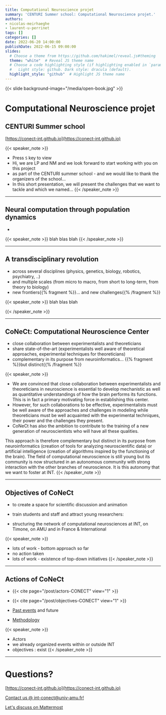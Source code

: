 ```yaml
---
title: Computational Neuroscience projet
summary: 'CENTURI Summer school: Computational Neuroscience projet.'
authors:
- nicolas-meirhaeghe
- laurent-u-perrinet
tags: []
categories: []
date: 2022-06-20 14:00:00
publishDate: 2022-06-15 09:00:00
slides:
  # Choose a theme from https://github.com/hakimel/reveal.js#theming
  theme: "white"  # Reveal JS theme name
  # Choose a code highlighting style (if highlighting enabled in `params.toml`)
  #   Light style: github. Dark style: dracula (default).
  highlight_style: "github"  # Highlight JS theme name  
---
```

{{< slide background-image="/media/open-book.jpg" >}}

# Computational Neuroscience projet
##  CENTURI Summer school

[https://conect-int.github.io](https://conect-int.github.io)


{{< speaker_note >}}
- Press `S` key to view
- Hi, we are LP and NM and we look forward to start working with you on this project
- as part of the CENTURI summer school - and we would like to thank the organizers of the school...
- In this short presentation, we will present the challenges that we want to tackle and which we named...
{{< /speaker_note >}}

---

## Neural computation through population dynamics

-

{{< speaker_note >}}
blah blas blah
{{< /speaker_note >}}

---

## A transdisciplinary revolution

- across several disciplines (physics, genetics, biology, robotics, psychiatry, ..)
- and multiple scales (from micro to macro, from short to long-term, from theory to biology)
- new frontiers{{% fragment %}}... and new challenges{{% /fragment %}}

{{< speaker_note >}}
blah blas blah

{{< /speaker_note >}}


---

##  CoNeCt: **Co**mputational **Ne**uroscience **C**en**t**er

- close collaboration between experimentalists and theoreticians
- share state-of-the-art (experimentalists well aware of theoretical approaches, experimental techniques for theoreticians)
- complementary in its purpose from neuroinformatics... {{% fragment %}}but distinct{{% /fragment %}}

{{< speaker_note >}}
- We are convinced that close collaboration between experimentalists and theoreticians in neuroscience is essential to develop mechanistic as well as quantitative understandings of how the brain performs its functions. This is in fact a primary motivating force in establishing this center.
- However, for such collaborations to be effective, experimentalists must be well aware of the approaches and challenges in modeling while theoreticians must be well acquainted with the experimental techniques, their power and the challenges they present.
- CoNeCt has also the ambition to contribute to the training of a new generation of neuroscientists who will have all these qualities.

This approach is therefore complementary but distinct in its purpose from neuroinformatics (creation of tools for analyzing neuroscientific data) or artificial intelligence (creation of algorithms inspired by the functioning of the brain). The field of computational neuroscience is still young but its community is now structured in an autonomous community with strong interaction with the other branches of neuroscience. It is this autonomy that we want to foster at INT.
{{< /speaker_note >}}


---

##  Objectives of CoNeCt

* to create a space for scientific discussion and animation

* train students and staff and attract young researchers:

* structuring the network of computational neurosciences at INT, on Timone, on AMU and in France & International


{{< speaker_note >}}
- lots of work - bottom approach so far
- no action taken
- lots of work - existence of top-down initiatives
{{< /speaker_note >}}

---

##  Actions of CoNeCt

* {{< cite page="/post/actors-CONECT" view="1" >}}

* {{< cite page="/post/objectives-CONECT" view="1" >}}

* [Past events](/event) and future

* [Methodology](https://amubox.univ-amu.fr/f/867023067)


{{< speaker_note >}}
- Actors
- we already organized events within or outside INT
- objectives : exist
{{< /speaker_note >}}


---

# Questions?

[https://conect-int.github.io](https://conect-int.github.io)

[Contact us @ int-conect@univ-amu.fr!](mailto://int-conect@univ-amu.fr)

[Let's discuss on Mattermost](https://framateam.org/int-marseille/channels/conect)
